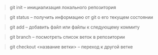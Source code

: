 > git init – инициализация локального репозитория

> git status – получить информацию от git о его текущем состоянии

> git add – добавить файл или файлы к следующему коммиту

> git branch – посмотреть список веток в репозитории

> git checkout <название ветки> – переход к другой ветке